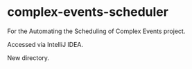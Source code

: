 # complex-events-scheduler
For the Automating the Scheduling of Complex Events project.

Accessed via IntelliJ IDEA.

New directory.